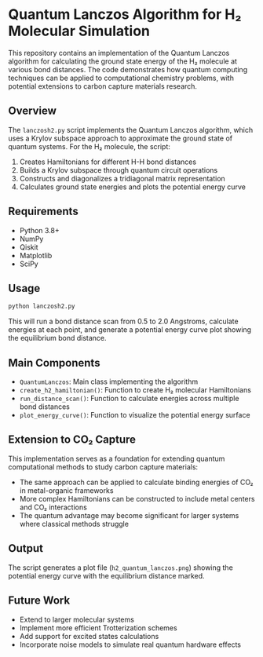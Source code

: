# Quantum Lanczos Algorithm for H₂ Molecular Simulation

This repository contains an implementation of the Quantum Lanczos algorithm for calculating the ground state energy of the H₂ molecule at various bond distances. The code demonstrates how quantum computing techniques can be applied to computational chemistry problems, with potential extensions to carbon capture materials research.

## Overview

The `lanczosh2.py` script implements the Quantum Lanczos algorithm, which uses a Krylov subspace approach to approximate the ground state of quantum systems. For the H₂ molecule, the script:

1. Creates Hamiltonians for different H-H bond distances
2. Builds a Krylov subspace through quantum circuit operations
3. Constructs and diagonalizes a tridiagonal matrix representation
4. Calculates ground state energies and plots the potential energy curve

## Requirements

- Python 3.8+
- NumPy
- Qiskit
- Matplotlib
- SciPy

## Usage

```bash
python lanczosh2.py
```

This will run a bond distance scan from 0.5 to 2.0 Angstroms, calculate energies at each point, and generate a potential energy curve plot showing the equilibrium bond distance.

## Main Components

- `QuantumLanczos`: Main class implementing the algorithm
- `create_h2_hamiltonian()`: Function to create H₂ molecular Hamiltonians
- `run_distance_scan()`: Function to calculate energies across multiple bond distances
- `plot_energy_curve()`: Function to visualize the potential energy surface

## Extension to CO₂ Capture

This implementation serves as a foundation for extending quantum computational methods to study carbon capture materials:

- The same approach can be applied to calculate binding energies of CO₂ in metal-organic frameworks
- More complex Hamiltonians can be constructed to include metal centers and CO₂ interactions
- The quantum advantage may become significant for larger systems where classical methods struggle

## Output

The script generates a plot file (`h2_quantum_lanczos.png`) showing the potential energy curve with the equilibrium distance marked.

## Future Work

- Extend to larger molecular systems
- Implement more efficient Trotterization schemes
- Add support for excited states calculations
- Incorporate noise models to simulate real quantum hardware effects
